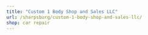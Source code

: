 ```yaml
---
title: "Custom 1 Body Shop and Sales LLC"
url: /sharpsburg/custom-1-body-shop-and-sales-llc/
shop: car repair
---
```

